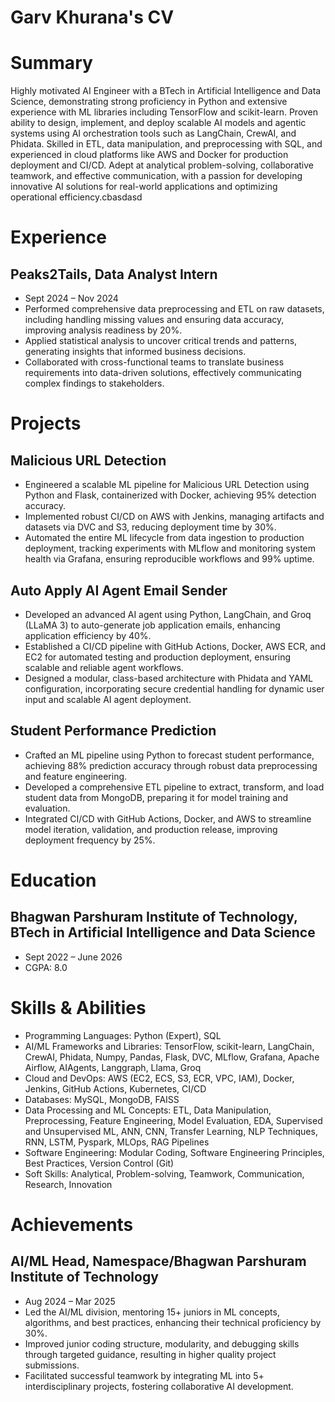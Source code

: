# Garv Khurana's CV



# Summary

Highly motivated AI Engineer with a BTech in Artificial Intelligence and Data Science, demonstrating strong proficiency in Python and extensive experience with ML libraries including TensorFlow and scikit-learn. Proven ability to design, implement, and deploy scalable AI models and agentic systems using AI orchestration tools such as LangChain, CrewAI, and Phidata. Skilled in ETL, data manipulation, and preprocessing with SQL, and experienced in cloud platforms like AWS and Docker for production deployment and CI/CD. Adept at analytical problem-solving, collaborative teamwork, and effective communication, with a passion for developing innovative AI solutions for real-world applications and optimizing operational efficiency.cbasdasd


# Experience

## Peaks2Tails, Data Analyst Intern

- Sept 2024 – Nov 2024
- Performed comprehensive data preprocessing and ETL on raw datasets, including handling missing values and ensuring data accuracy, improving analysis readiness by 20%.
- Applied statistical analysis to uncover critical trends and patterns, generating insights that informed business decisions.
- Collaborated with cross-functional teams to translate business requirements into data-driven solutions, effectively communicating complex findings to stakeholders.

# Projects

## Malicious URL Detection

- Engineered a scalable ML pipeline for Malicious URL Detection using Python and Flask, containerized with Docker, achieving 95% detection accuracy.
- Implemented robust CI/CD on AWS with Jenkins, managing artifacts and datasets via DVC and S3, reducing deployment time by 30%.
- Automated the entire ML lifecycle from data ingestion to production deployment, tracking experiments with MLflow and monitoring system health via Grafana, ensuring reproducible workflows and 99% uptime.

## Auto Apply AI Agent Email Sender

- Developed an advanced AI agent using Python, LangChain, and Groq (LLaMA 3) to auto-generate job application emails, enhancing application efficiency by 40%.
- Established a CI/CD pipeline with GitHub Actions, Docker, AWS ECR, and EC2 for automated testing and production deployment, ensuring scalable and reliable agent workflows.
- Designed a modular, class-based architecture with Phidata and YAML configuration, incorporating secure credential handling for dynamic user input and scalable AI agent deployment.

## Student Performance Prediction

- Crafted an ML pipeline using Python to forecast student performance, achieving 88% prediction accuracy through robust data preprocessing and feature engineering.
- Developed a comprehensive ETL pipeline to extract, transform, and load student data from MongoDB, preparing it for model training and evaluation.
- Integrated CI/CD with GitHub Actions, Docker, and AWS to streamline model iteration, validation, and production release, improving deployment frequency by 25%.

# Education

## Bhagwan Parshuram Institute of Technology, BTech in Artificial Intelligence and Data Science

- Sept 2022 – June 2026
- CGPA: 8.0

# Skills & Abilities

- Programming Languages: Python (Expert), SQL
- AI/ML Frameworks and Libraries: TensorFlow, scikit-learn, LangChain, CrewAI, Phidata, Numpy, Pandas, Flask, DVC, MLflow, Grafana, Apache Airflow, AIAgents, Langgraph, Llama, Groq
- Cloud and DevOps: AWS (EC2, ECS, S3, ECR, VPC, IAM), Docker, Jenkins, GitHub Actions, Kubernetes, CI/CD
- Databases: MySQL, MongoDB, FAISS
- Data Processing and ML Concepts: ETL, Data Manipulation, Preprocessing, Feature Engineering, Model Evaluation, EDA, Supervised and Unsupervised ML, ANN, CNN, Transfer Learning, NLP Techniques, RNN, LSTM, Pyspark, MLOps, RAG Pipelines
- Software Engineering: Modular Coding, Software Engineering Principles, Best Practices, Version Control (Git)
- Soft Skills: Analytical, Problem-solving, Teamwork, Communication, Research, Innovation
# Achievements

## AI/ML Head, Namespace/Bhagwan Parshuram Institute of Technology

- Aug 2024 – Mar 2025
- Led the AI/ML division, mentoring 15+ juniors in ML concepts, algorithms, and best practices, enhancing their technical proficiency by 30%.
- Improved junior coding structure, modularity, and debugging skills through targeted guidance, resulting in higher quality project submissions.
- Facilitated successful teamwork by integrating ML into 5+ interdisciplinary projects, fostering collaborative AI development.

